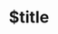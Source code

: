 ---
title: $title
linktitle: $linktitle
articleTitle: $articletitle
second_title: Aspose.Words for .NET
description: $description in C#.
type: docs
weight: $weight
url: /net/$ref/
---